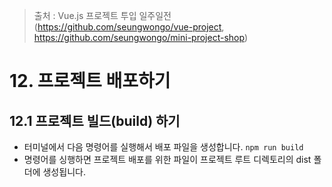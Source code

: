 > 출처 :  Vue.js 프로젝트 투입 일주일전 (https://github.com/seungwongo/vue-project, https://github.com/seungwongo/mini-project-shop)

# 12. 프로젝트 배포하기
## 12.1 프로젝트 빌드(build) 하기
- 터미널에서 다음 명령어를 실행해서 배포 파일을 생성합니다. `npm run build`
- 명령어를 싱행하면 프로젝트 배포를 위한 파일이 프로젝트 루트 디렉토리의 dist 폴더에 생성됩니다.
